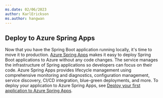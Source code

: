 ```yaml
---
ms.date: 02/06/2023
author: KarlErickson
ms.author: hangwan
---
```


## Deploy to Azure Spring Apps

Now that you have the Spring Boot application running locally, it's time to move it to production. [Azure Spring Apps](/azure/spring-apps/overview) makes it easy to deploy Spring Boot applications to Azure without any code changes. The service manages the infrastructure of Spring applications so developers can focus on their code. Azure Spring Apps provides lifecycle management using comprehensive monitoring and diagnostics, configuration management, service discovery, CI/CD integration, blue-green deployments, and more. To deploy your application to Azure Spring Apps, see [Deploy your first application to Azure Spring Apps](/azure/spring-apps/quickstart?tabs=Azure-CLI).
